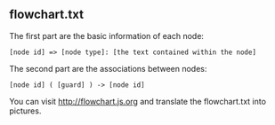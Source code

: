 ## flowchart.txt
The first part are the basic information of each node:
        
    [node id] => [node type]: [the text contained within the node]

The second part are the associations between nodes:
        
    [node id] ( [guard] ) -> [node id]

You can visit http://flowchart.js.org and translate the flowchart.txt into pictures.